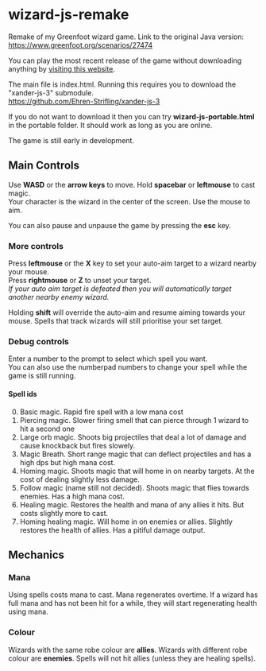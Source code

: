 # wizard-js-remake
Remake of my Greenfoot wizard game.
Link to the original Java version: https://www.greenfoot.org/scenarios/27474

You can play the most recent release of the game without downloading anything by [visiting this website](https://ehren-strifling.github.io/index.html).

The main file is index.html.
Running this requires you to download the "xander-js-3" submodule.   
https://github.com/Ehren-Strifling/xander-js-3

If you do not want to download it then you can try **wizard-js-portable.html** in the portable folder. It should work as long as you are online.

The game is still early in development.

## Main Controls
Use **WASD** or the **arrow keys** to move. Hold **spacebar** or **leftmouse** to cast magic.  
Your character is the wizard in the center of the screen. Use the mouse to aim.

You can also pause and unpause the game by pressing the **esc** key.

### More controls
Press **leftmouse** or the **X** key to set your auto-aim target to a wizard nearby your mouse.  
Press **rightmouse** or **Z** to unset your target.  
_If your auto aim target is defeated then you will automatically target another nearby enemy wizard._

Holding **shift** will override the auto-aim and resume aiming towards your mouse. Spells that track wizards will still prioritise your set target.


### Debug controls
Enter a number to the prompt to select which spell you want.  
You can also use the numberpad numbers to change your spell while the game is still running.

#### Spell ids
0. Basic magic. Rapid fire spell with a low mana cost
1. Piercing magic. Slower firing smell that can pierce through 1 wizard to hit a second one
2. Large orb magic. Shoots big projectiles that deal a lot of damage and cause knockback but fires slowely.
3. Magic Breath. Short range magic that can deflect projectiles and has a high dps but high mana cost.
4. Homing magic. Shoots magic that will home in on nearby targets. At the cost of dealing slightly less damage.
5. Follow magic (name still not decided). Shoots magic that flies towards enemies. Has a high mana cost.
6. Healing magic. Restores the health and mana of any allies it hits. But costs slightly more to cast.
7. Homing healing magic. Will home in on enemies or allies. Slightly restores the health of allies. Has a pitiful damage output.

## Mechanics
### Mana
Using spells costs mana to cast. Mana regenerates overtime.
If a wizard has full mana and has not been hit for a while, they will start regenerating health using mana.
### Colour
Wizards with the same robe colour are **allies**. Wizards with different robe colour are **enemies**.
Spells will not hit allies (unless they are healing spells).